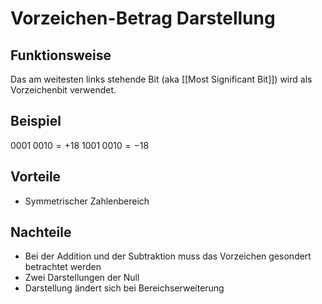 # Vorzeichen-Betrag Darstellung

## Funktionsweise

Das am weitesten links stehende Bit (aka [[Most Significant Bit]]) wird als Vorzeichenbit verwendet.

## Beispiel

$0001 \; 0010 = +18$
$1001 \; 0010 =-18$

## Vorteile

- Symmetrischer Zahlenbereich

## Nachteile

- Bei der Addition und der Subtraktion muss das Vorzeichen gesondert betrachtet werden
- Zwei Darstellungen der Null
- Darstellung ändert sich bei Bereichserweiterung
